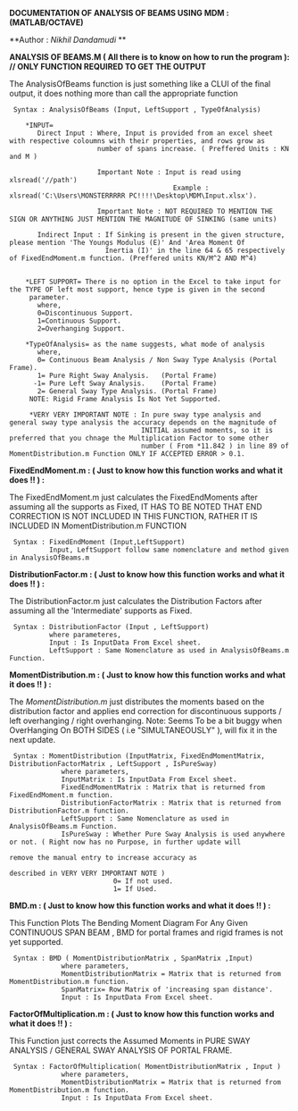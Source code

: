 **DOCUMENTATION OF ANALYSIS OF BEAMS USING MDM : (MATLAB/OCTAVE)**

**Author : *Nikhil Dandamudi* **

**ANALYSIS OF BEAMS.M ( All there is to know on how to run the program ): // ONLY FUNCTION REQUIRED TO GET THE OUTPUT**

The AnalysisOfBeams function is just something like a CLUI of the final output, it does nothing more than call the appropriate function

     Syntax : AnalysisOfBeams (Input, LeftSupport , TypeOfAnalysis) 
      
        *INPUT= 
           Direct Input : Where, Input is provided from an excel sheet with respective coloumns with their properties, and rows grow as
                          number of spans increase. ( Preffered Units : KN and M )
                          
                          Important Note : Input is read using xlsread('//path')
                                             Example : xlsread('C:\Users\MONSTERRRRR PC!!!!\Desktop\MDM\Input.xlsx').
                          
                          Important Note : NOT REQUIRED TO MENTION THE SIGN OR ANYTHING JUST MENTION THE MAGNITUDE OF SINKING (same units)
                          
           Indirect Input : If Sinking is present in the given structure, please mention 'The Youngs Modulus (E)' And 'Area Moment Of 
                            Inertia (I)' in the line 64 & 65 respectively of FixedEndMoment.m function. (Preffered units KN/M^2 AND M^4)
         
         
        *LEFT SUPPORT= There is no option in the Excel to take input for the TYPE OF left most support, hence type is given in the second
         parameter.
           where,
           0=Discontinuous Support.
           1=Continuous Support.
           2=Overhanging Support.
           
        *TypeOfAnalysis= as the name suggests, what mode of analysis
           where,
           0= Continuous Beam Analysis / Non Sway Type Analysis (Portal Frame).
           1= Pure Right Sway Analysis.   (Portal Frame)
          -1= Pure Left Sway Analysis.    (Portal Frame)
           2= General Sway Type Analysis. (Portal Frame)
         NOTE: Rigid Frame Analysis Is Not Yet Supported.
         
         *VERY VERY IMPORTANT NOTE : In pure sway type analysis and general sway type analysis the accuracy depends on the magnitude of
                                     INITIAL assumed moments, so it is preferred that you chnage the Multiplication Factor to some other
                                     number ( From *11.842 ) in line 89 of MomentDistribution.m Function ONLY IF ACCEPTED ERROR > 0.1.
   
   
**FixedEndMoment.m : ( Just to know how this function works and what it does !! ) :** 

The FixedEndMoment.m just calculates the FixedEndMoments after assuming all the supports as Fixed, IT HAS TO BE NOTED THAT END
CORRECTION IS NOT INCLUDED IN THIS FUNCTION, RATHER IT IS INCLUDED IN MomentDistribution.m FUNCTION

     Syntax : FixedEndMoment (Input,LeftSupport)
              Input, LeftSupport follow same nomenclature and method given in AnalysisOfBeams.m 
          
          
**DistributionFactor.m : ( Just to know how this function works and what it does !! ) :** 

The DistributionFactor.m just calculates the Distribution Factors after assuming all the 'Intermediate' supports as Fixed.

     Syntax : DistributionFactor (Input , LeftSupport)
              where parameteres,
              Input : Is InputData From Excel sheet.
              LeftSupport : Same Nomenclature as used in AnalysisOfBeams.m Function.
              
              
**MomentDistribution.m : ( Just to know how this function works and what it does !! ) :**

The *MomentDistribution.m* just distributes the moments based on the distribution factor and applies end correction for discontinuous
supports / left overhanging / right overhanging. 
Note: Seems To be a bit buggy when OverHanging On BOTH SIDES ( i.e "SIMULTANEOUSLY" ), will fix it in the next update.

     Syntax : MomentDistribution (InputMatrix, FixedEndMomentMatrix, DistributionFactorMatrix , LeftSupport , IsPureSway)
                 where parameters,
                 InputMatrix : Is InputData From Excel sheet.
                 FixedEndMomentMatrix : Matrix that is returned from FixedEndMoment.m function.
                 DistributionFactorMatrix : Matrix that is returned from DistributionFactor.m function.
                 LeftSupport : Same Nomenclature as used in AnalysisOfBeams.m Function.
                 IsPureSway : Whether Pure Sway Analysis is used anywhere or not. ( Right now has no Purpose, in further update will 
                                                                                    remove the manual entry to increase accuracy as
                                                                                    described in VERY VERY IMPORTANT NOTE )
                              0= If not used.
                              1= If Used.
                              
                              
**BMD.m :  ( Just to know how this function works and what it does !! ) :**

This Function Plots The Bending Moment Diagram For Any Given CONTINUOUS SPAN BEAM , BMD for portal frames and rigid frames is not yet 
supported.

     Syntax : BMD ( MomentDistributionMatrix , SpanMatrix ,Input)
                 where parameters,
                 MomentDistributionMatrix = Matrix that is returned from MomentDistribution.m function. 
                 SpanMatrix= Row Matrix of 'increasing span distance'.
                 Input : Is InputData From Excel sheet.
          
                              
**FactorOfMultiplication.m :  ( Just to know how this function works and what it does !! ) :** 

This Function just corrects the Assumed Moments in PURE SWAY ANALYSIS / GENERAL SWAY ANALYSIS OF PORTAL FRAME.

     Syntax : FactorOfMultiplication( MomentDistributionMatrix , Input )
                 where parameters, 
                 MomentDistributionMatrix = Matrix that is returned from MomentDistribution.m function. 
                 Input : Is InputData From Excel sheet.

                              
